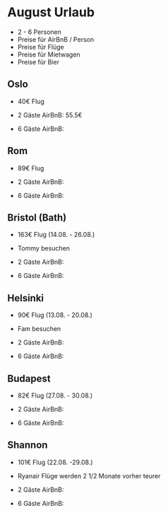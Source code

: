 # August Urlaub

* 2 - 6 Personen
* Preise für AirBnB / Person
* Preise für Flüge
* Preise für Mietwagen
* Preise für Bier

## Oslo
* 40€ Flug

* 2 Gäste AirBnB: 55.5€
* 6 Gäste AirBnB: 

## Rom
* 89€ Flug

* 2 Gäste AirBnB: 
* 6 Gäste AirBnB: 


## Bristol (Bath)
* 163€ Flug (14.08. - 26.08.)
* Tommy besuchen

* 2 Gäste AirBnB: 
* 6 Gäste AirBnB: 

## Helsinki
* 90€ Flug (13.08. - 20.08.)
* Fam besuchen

* 2 Gäste AirBnB: 
* 6 Gäste AirBnB: 

## Budapest
* 82€ Flug (27.08. - 30.08.)

* 2 Gäste AirBnB: 
* 6 Gäste AirBnB: 

## Shannon
* 101€ Flug (22.08. -29.08.)
* Ryanair Flüge werden 2 1/2 Monate vorher teurer

* 2 Gäste AirBnB: 
* 6 Gäste AirBnB: 